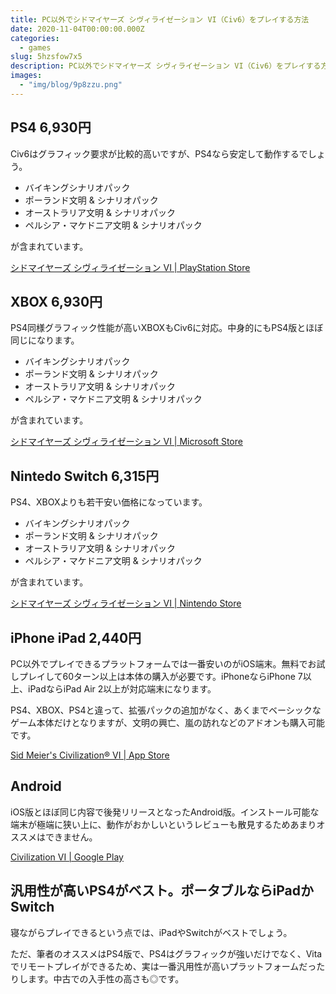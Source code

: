 ```yaml
---
title: PC以外でシドマイヤーズ シヴィライゼーション VI（Civ6）をプレイする方法
date: 2020-11-04T00:00:00.000Z
categories:
  - games
slug: 5hzsfow7x5
description: PC以外でシドマイヤーズ シヴィライゼーション VI（Civ6）をプレイする方法をまとめました。どのプラットフォームがベストなのか比較も。
images:
  - "img/blog/9p8zzu.png"
---
```


## PS4 6,930円

Civ6はグラフィック要求が比較的高いですが、PS4なら安定して動作するでしょう。

- バイキングシナリオパック
- ポーランド文明 & シナリオパック
- オーストラリア文明 & シナリオパック
- ペルシア・マケドニア文明 & シナリオパック

が含まれています。

[シドマイヤーズ シヴィライゼーション VI | PlayStation Store](https://store.playstation.com/ja-jp/product/UP1001-CUSA15322_00-JPPS400000000001)

## XBOX 6,930円

PS4同様グラフィック性能が高いXBOXもCiv6に対応。中身的にもPS4版とほぼ同じになります。

- バイキングシナリオパック
- ポーランド文明 & シナリオパック
- オーストラリア文明 & シナリオパック
- ペルシア・マケドニア文明 & シナリオパック

が含まれています。

[シドマイヤーズ シヴィライゼーション VI | Microsoft Store](https://www.microsoft.com/ja-jp/p/sid-meiers-civilization-vi/9n4rsg99kv1x?activetab=pivot:overviewtab)

## Nintedo Switch 6,315円

PS4、XBOXよりも若干安い価格になっています。

- バイキングシナリオパック
- ポーランド文明 & シナリオパック
- オーストラリア文明 & シナリオパック
- ペルシア・マケドニア文明 & シナリオパック

が含まれています。

[シドマイヤーズ シヴィライゼーション VI | Nintendo Store](https://store-jp.nintendo.com/list/software/70010000014596.html)

## iPhone iPad 2,440円

PC以外でプレイできるプラットフォームでは一番安いのがiOS端末。無料でお試しプレイして60ターン以上は本体の購入が必要です。iPhoneならiPhone 7以上、iPadならiPad Air 2以上が対応端末になります。

PS4、XBOX、PS4と違って、拡張パックの追加がなく、あくまでベーシックなゲーム本体だけとなりますが、文明の興亡、嵐の訪れなどのアドオンも購入可能です。

[Sid Meier's Civilization® VI | App Store](https://apps.apple.com/jp/app/sid-meiers-civilization-vi/id1235863443)

## Android

iOS版とほぼ同じ内容で後発リリースとなったAndroid版。インストール可能な端末が極端に狭い上に、動作がおかしいというレビューも散見するためあまりオススメはできません。

[Civilization VI | Google Play](https://play.google.com/store/apps/details?id=com.aspyr.civvi)

## 汎用性が高いPS4がベスト。ポータブルならiPadかSwitch

寝ながらプレイできるという点では、iPadやSwitchがベストでしょう。

ただ、筆者のオススメはPS4版で、PS4はグラフィックが強いだけでなく、Vitaでリモートプレイができるため、実は一番汎用性が高いプラットフォームだったりします。中古での入手性の高さも◎です。

